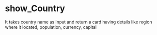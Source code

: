 # show_Country
It takes country name as Input and return a card having details like region where it located, population, currency, capital
